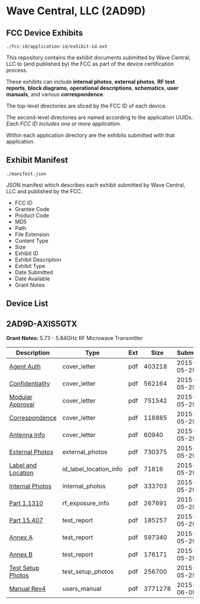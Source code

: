 # Wave Central, LLC (2AD9D)
## FCC Device Exhibits

```
./fcc-id/application-id/exhibit-id.ext
```

This repository contains the exhibit documents submitted by Wave Central, LLC to (and published by) the FCC as part of the device certification process.

These exhibits can include **internal photos**, **external photos**, **RF test reports**, **block diagrams**, **operational descriptions**, **schematics**, **user manuals**, and various **correspondence**.

The top-level directories are sliced by the FCC ID of each device.

The second-level directories are named according to the application UUIDs. *Each FCC ID includes one or more application.*

Within each application directory are the exhibits submitted with that application. 

## Exhibit Manifest

```
./manifest.json
```

JSON manifest which describes each exhibit submitted by Wave Central, LLC and published by the FCC.

- FCC ID
- Grantee Code
- Product Code
- MD5
- Path
- File Extension
- Content Type
- Size
- Exhibit ID
- Exhibit Description
- Exhibit Type
- Date Submitted
- Date Available
- Grant Notes

## Device List
## 2AD9D-AXIS5GTX
**Grant Notes:** 5.73 - 5.84GHz RF Microwave Transmitter

| Description | Type | Ext | Size | Submitted | Available |
| ----------- | ---- | --- | ---- | --------- | --------- |
| [Agent Auth](2AD9D-AXIS5GTX/d008176391bd68550049f07910738e47/2629785.pdf) | cover_letter | pdf | 403218 | 2015-05-29 | 2015-05-29 |
| [Confidentiality](2AD9D-AXIS5GTX/d008176391bd68550049f07910738e47/2629786.pdf) | cover_letter | pdf | 562164 | 2015-05-29 | 2015-05-29 |
| [Modular Approval](2AD9D-AXIS5GTX/d008176391bd68550049f07910738e47/2629787.pdf) | cover_letter | pdf | 751542 | 2015-05-29 | 2015-05-29 |
| [Correspondence](2AD9D-AXIS5GTX/d008176391bd68550049f07910738e47/2629788.pdf) | cover_letter | pdf | 118885 | 2015-05-29 | 2015-05-29 |
| [Antenna Info](2AD9D-AXIS5GTX/d008176391bd68550049f07910738e47/2629797.pdf) | cover_letter | pdf | 60940 | 2015-05-29 | 2015-05-29 |
| [External Photos](2AD9D-AXIS5GTX/d008176391bd68550049f07910738e47/2629789.pdf) | external_photos | pdf | 730375 | 2015-05-29 | 2015-05-29 |
| [Label and Location](2AD9D-AXIS5GTX/d008176391bd68550049f07910738e47/2629791.pdf) | id_label_location_info | pdf | 71816 | 2015-05-29 | 2015-05-29 |
| [Internal Photos](2AD9D-AXIS5GTX/d008176391bd68550049f07910738e47/2629790.pdf) | internal_photos | pdf | 333703 | 2015-05-29 | 2015-05-29 |
| [Part 1.1310](2AD9D-AXIS5GTX/d008176391bd68550049f07910738e47/2629819.pdf) | rf_exposure_info | pdf | 267691 | 2015-05-29 | 2015-05-29 |
| [Part 15.407](2AD9D-AXIS5GTX/d008176391bd68550049f07910738e47/2629792.pdf) | test_report | pdf | 185257 | 2015-05-29 | 2015-05-29 |
| [Annex A](2AD9D-AXIS5GTX/d008176391bd68550049f07910738e47/2629795.pdf) | test_report | pdf | 597340 | 2015-05-29 | 2015-05-29 |
| [Annex B](2AD9D-AXIS5GTX/d008176391bd68550049f07910738e47/2629796.pdf) | test_report | pdf | 176171 | 2015-05-29 | 2015-05-29 |
| [Test Setup Photos](2AD9D-AXIS5GTX/d008176391bd68550049f07910738e47/2629793.pdf) | test_setup_photos | pdf | 256700 | 2015-05-29 | 2015-05-29 |
| [Manual Rev4](2AD9D-AXIS5GTX/d008176391bd68550049f07910738e47/2642091.pdf) | users_manual | pdf | 3771278 | 2015-06-09 | 2015-05-29 |
